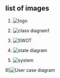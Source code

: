 
## list of images

1)  ![logo](https://user-images.githubusercontent.com/80749311/114986782-0dedfd00-9eb2-11eb-9452-24656653cd8b.png)

2)  ![class diagram1](https://user-images.githubusercontent.com/80749311/114986883-2b22cb80-9eb2-11eb-8f4f-ceb3e536ea84.png)

3)  ![SWOT](https://user-images.githubusercontent.com/80749311/114986978-48579a00-9eb2-11eb-99d3-77de31aced40.png)

4)  ![state diagram](https://user-images.githubusercontent.com/80749311/114987037-5a393d00-9eb2-11eb-928d-f097f38bc95b.png)

5)  ![system](https://user-images.githubusercontent.com/80749311/114987100-68875900-9eb2-11eb-858c-2af9444f7945.png)

6)![User case diagram](https://user-images.githubusercontent.com/80749311/114987148-74731b00-9eb2-11eb-948b-c29cf4a6eaa0.png)




